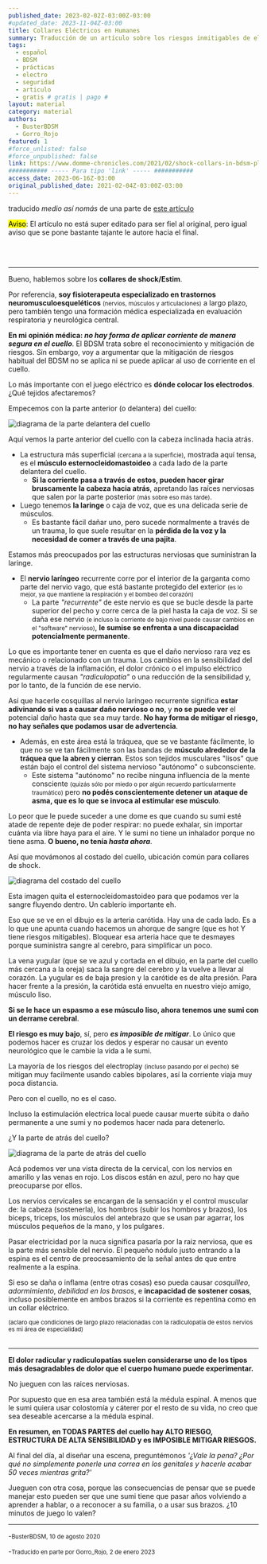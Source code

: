 ```yaml
---
published_date: 2023-02-02Z-03:00Z-03:00
#updated_date: 2023-11-04Z-03:00
title: Collares Eléctricos en Humanes
summary: Traducción de un artículo sobre los riesgos inmitigables de electrocutar el cuello.
tags:
  - español
  - BDSM
  - prácticas
  - electro
  - seguridad
  - articulo
  - gratis # gratis | pago #
layout: material
category: material
authors:
  - BusterBDSM
  - Gorro_Rojo
featured: 1
#force_unlisted: false
#force_unpublished: false
link: https://www.domme-chronicles.com/2021/02/shock-collars-in-bdsm-play-are-they-safe
########### ----- Para tipo 'link' ----- ###########
access_date: 2023-06-16Z-03:00
original_published_date: 2021-02-04Z-03:00Z-03:00
---
```


<script>
    import frente from '$lib/posts/media/collares-electricos/1.png'
    import costado from '$lib/posts/media/collares-electricos/2.png'
    import atras from '$lib/posts/media/collares-electricos/3.png'
</script>

traducido _medio así nomás_ de una parte de [este artículo](https://www.domme-chronicles.com/2021-02/shock-collars-in-bdsm-play-are-they-safe)

<p><small style="font-size: var(--step-0);"><mark>Aviso</mark>: El artículo no está super editado para ser fiel al original, pero igual aviso que se pone bastante tajante le autore hacia el final.</small></p>
<br/>
<br/>

---

Bueno, hablemos sobre los **collares de shock/Estim**.

Por referencia, **soy fisioterapeuta especializado en trastornos neuromusculoesqueléticos** <small>(nervios, músculos y articulaciones)</small> a largo plazo, pero también tengo una formación médica especializada en evaluación respiratoria y neurológica central.

**En mi opinión médica: _no hay forma de aplicar corriente de manera segura en el cuello_**. El BDSM trata sobre el reconocimiento y mitigación de riesgos. Sin embargo, voy a argumentar que la mitigación de riesgos habitual del BDSM no se aplica ni se puede aplicar al uso de corriente en el cuello.

Lo más importante con el juego eléctrico es **dónde colocar los electrodos**. ¿Qué tejidos afectaremos?

Empecemos con la parte anterior (o delantera) del cuello:

![diagrama de la parte delantera del cuello]({frente})

Aquí vemos la parte anterior del cuello con la cabeza inclinada hacia atrás.

- La estructura más superficial <small>(cercana a la superficie)</small>, mostrada aquí tensa, es el **músculo esternocleidomastoideo** a cada lado de la parte delantera del cuello.
  - **Si la corriente pasa a través de estos, pueden hacer girar bruscamente la cabeza hacia atrás**, apretando las raíces nerviosas que salen por la parte posterior <small>(más sobre eso más tarde)</small>.
- Luego tenemos **la laringe** o caja de voz, que es una delicada serie de músculos.
  - Es bastante fácil dañar uno, pero sucede normalmente a través de un trauma, lo que suele resultar en la **pérdida de la voz y la necesidad de comer a través de una pajita**.

Estamos más preocupados por las estructuras nerviosas que suministran la laringe.

- El **nervio laríngeo** recurrente corre por el interior de la garganta como parte del nervio vago, que está bastante protegido del exterior <small>(es lo mejor, ya que mantiene la respiración y el bombeo del corazón)</small>
  - La parte _"recurrente"_ de este nervio es que se bucle desde la parte superior del pecho y corre cerca de la piel hasta la caja de voz. Si se daña ese nervio <small>(e incluso la corriente de bajo nivel puede causar cambios en el "software" nervioso)</small>, **le sumise se enfrenta a una discapacidad potencialmente permanente**.

Lo que es importante tener en cuenta es que el daño nervioso rara vez es mecánico o relacionado con un trauma. Los cambios en la sensibilidad del nervio a través de la inflamación, el dolor crónico o el impulso eléctrico regularmente causan _"radiculopatía"_ o una reducción de la sensibilidad y, por lo tanto, de la función de ese nervio.

Así que hacerle cosquillas al nervio laríngeo recurrente significa **estar adivinando si vas a causar daño nervioso o no**, y **no se puede ver** el potencial daño hasta que sea muy tarde. **No hay forma de mitigar el riesgo, no hay señales que podamos usar de advertencia**.

- Además, en este área está la tráquea, que se ve bastante fácilmente, lo que no se ve tan fácilmente son las bandas de **músculo alrededor de la tráquea que la abren y cierran**. Estos son tejidos musculares "lisos" que están bajo el control del sistema nervioso "autónomo" o subconsciente.
  - Este sistema "autónomo" no recibe ninguna influencia de la mente consciente <small>(quizás sólo por miedo o por algún recuerdo particularmente traumático)</small> pero **no podés conscientemente detener un ataque de asma, que es lo que se invoca al estimular ese músculo**.

Lo peor que le puede suceder a une dome es que cuando su sumi esté atade de repente deje de poder respirar: no puede exhalar, sin importar cuánta vía libre haya para el aire. Y le sumi no tiene un inhalador porque no tiene asma. **O bueno, no tenía _hasta ahora_**.

Así que movámonos al costado del cuello, ubicación común para collares de shock.

![diagrama del costado del cuello]({costado})

Esta imagen quita el esternocleidomastoideo para que podamos ver la sangre fluyendo dentro. Un cablerío importante eh.

Eso que se ve en el dibujo es la arteria carótida. Hay una de cada lado. Es a lo que une apunta cuando hacemos un ahorque de sangre (que es hot Y tiene riesgos mitigables). Bloquear esa arteria hace que te desmayes porque suministra sangre al cerebro, para simplificar un poco.

La vena yugular (que se ve azul y cortada en el dibujo, en la parte del cuello más cercana a la oreja) saca la sangre del cerebro y la vuelve a llevar al corazón. La yugular es de baja presion y la carótide es de alta presión. Para hacer frente a la presión, la carótida está envuelta en nuestro viejo amigo, músculo liso.

**Si se le hace un espasmo a ese músculo liso, ahora tenemos une sumi con un derrame cerebral**.

**El riesgo es muy bajo**, sí, pero **_es imposible de mitigar_**. Lo único que podemos hacer es cruzar los dedos y esperar no causar un evento neurológico que le cambie la vida a le sumi.

La mayoría de los riesgos del electroplay <small>(incluso pasando por el pecho)</small> se mitigan muy facilmente usando cables bipolares, así la corriente viaja muy poca distancia.

Pero con el cuello, no es el caso.

Incluso la estimulación electrica local puede causar muerte súbita o daño permanente a une sumi y no podemos hacer nada para detenerlo.

¿Y la parte de atrás del cuello?

![diagrama de la parte de atrás del cuello]({atras})

Acá podemos ver una vista directa de la cervical, con los nervios en amarillo y las venas en rojo. Los discos están en azul, pero no hay que preocuparse por ellos.

Los nervios cervicales se encargan de la sensación y el control muscular de: la cabeza (sostenerla), los hombros (subir los hombros y brazos), los biceps, triceps, los músculos del antebrazo que se usan par agarrar, los músculos pequeños de la mano, y los pulgares.

Pasar electricidad por la nuca significa pasarla por la raiz nerviosa, que es la parte más sensible del nervio. El pequeño nódulo justo entrando a la espina es el centro de preocesamiento de la señal antes de que entre realmente a la espina.

Si eso se daña o inflama (entre otras cosas) eso pueda causar _cosquilleo_, _adormimiento_, _debilidad en los brasos_, e **incapacidad de sostener cosas**, incluso posiblemente en ambos brazos si la corriente es repentina como en un collar eléctrico.

<small>(aclaro que condiciones de largo plazo relacionadas con la radiculopatía de estos nervios es mi área de especialidad)</small>
<br/>
<br/>

---

**El dolor radicular y radiculopatías suelen considerarse uno de los tipos más desagradables de dolor que el cuerpo humano puede experimentar.**

No jueguen con las raices nerviosas.

Por supuesto que en esa area también está la médula espinal. A menos que le sumi quiera usar colostomía y cáterer por el resto de su vida, no creo que sea deseable acercarse a la médula espinal.

**En resumen, en TODAS PARTES del cuello hay ALTO RIESGO, ESTRUCTURA DE ALTA SENSIBILIDAD y es IMPOSIBLE MITIGAR RIESGOS.**

Al final del día, al diseñar una escena, preguntémonos _'¿Vale la pena? ¿Por qué no simplemente ponerle una correa en los genitales y hacerle acabar 50 veces mientras grita?'_

Jueguen con otra cosa, porque las consecuencias de pensar que se puede manejar esto pueden ser que une sumi tiene que pasar años volviendo a aprender a hablar, o a reconocer a su familia, o a usar sus brazos. ¿10 minutos de juego lo valen?

---

-<small>BusterBDSM, 10 de agosto 2020</small>

-<small>Traducido en parte por Gorro_Rojo, 2 de enero 2023</small>
